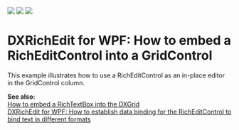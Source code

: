 <!-- default badges list -->
![](https://img.shields.io/endpoint?url=https://codecentral.devexpress.com/api/v1/VersionRange/128606982/18.2.3%2B)
[![](https://img.shields.io/badge/Open_in_DevExpress_Support_Center-FF7200?style=flat-square&logo=DevExpress&logoColor=white)](https://supportcenter.devexpress.com/ticket/details/E3178)
[![](https://img.shields.io/badge/📖_How_to_use_DevExpress_Examples-e9f6fc?style=flat-square)](https://docs.devexpress.com/GeneralInformation/403183)
<!-- default badges end -->
# DXRichEdit for WPF: How to embed a RichEditControl into a GridControl


<p>This example illustrates how to use a RichEditControl as an in-place editor in the GridControl column.</p><p><strong>See also:</strong><br />
<a href="https://www.devexpress.com/Support/Center/p/E2030">How to embed a RichTextBox into the DXGrid</a> <br />
<a href="https://www.devexpress.com/Support/Center/p/E2794">DXRichEdit for WPF: How to establish data binding for the RichEditControl to bind text in different formats</a></p>

<br/>


